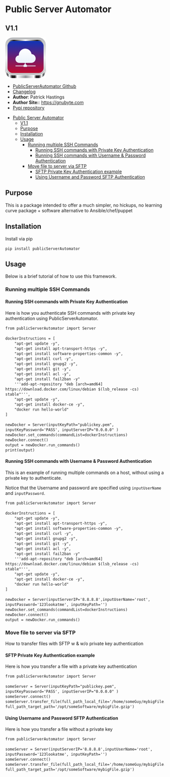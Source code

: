 # Public Server Automator
## V1.1


![](https://github.com/gnubyte/publicServerAutomator/raw/master/docs/publicServerAutomator.png?raw=true)

 * [PublicServerAutomator Github](https://github.com/gnubyte/publicServerAutomator)
 * [Changelog](https://raw.githubusercontent.com/gnubyte/publicServerAutomator/master/changelog)
 * **Author**: Patrick Hastings
 * **Author Site:**: https://gnubyte.com
 * [Pypi repository](https://pypi.org/project/publicServerAutomator/)


- [Public Server Automator](#public-server-automator)
  - [V1.1](#v11)
  - [Purpose](#purpose)
  - [Installation](#installation)
  - [Usage](#usage)
    - [Running multiple SSH Commands](#running-multiple-ssh-commands)
      - [Running SSH commands with Private Key Authentication](#running-ssh-commands-with-private-key-authentication)
      - [Running SSH commands with Username & Password Authentication](#running-ssh-commands-with-username--password-authentication)
    - [Move file to server via SFTP](#move-file-to-server-via-sftp)
      - [SFTP Private Key Authentication example](#sftp-private-key-authentication-example)
      - [Using Username and Password SFTP Authentication](#using-username-and-password-sftp-authentication)





## Purpose

This is a package intended to offer a much simpler, no hickups, no learning curve package + software alternative to Ansible/chef/puppet

## Installation

Install via pip
```
pip install publicServerAutomator
```


##  Usage

Below is a brief tutorial of how to use this framework.


### Running multiple SSH Commands

#### Running SSH commands with Private Key Authentication

Here is how you authenticate SSH commands with private key authentication using PublicServerAutomator.

```
from publicServerAutomator import Server

dockerInstructions = [
    "apt-get update -y",
    "apt-get install apt-transport-https -y",
    "apt-get install software-properties-common -y",
    "apt-get install curl -y",
    "apt-get install gnupg2 -y",
    "apt-get install git -y",
    "apt-get install acl -y",
    "apt-get install fail2ban -y"
    '''add-apt-repository "deb [arch=amd64] https://download.docker.com/linux/debian $(lsb_release -cs) stable"''',
    "apt-get update -y",
    "apt-get install docker-ce -y",
    "docker run hello-world"
]

newDocker = Server(inputKeyPath="publickey.pem", inputKeyPassword='PASS', inputServerIP="0.0.0.0" )
newDocker.set_commands(commandList=dockerInstructions)
newDocker.connect()
output = newDocker.run_commands()
print(output)
```

#### Running SSH commands with Username & Password Authentication

This is an example of running multiple commands on a host, without using a private key to authenticate.

Notice that the Username and password are specified using `inputUserName` and `inputPassword`.

```
from publicServerAutomator import Server

dockerInstructions = [
    "apt-get update -y",
    "apt-get install apt-transport-https -y",
    "apt-get install software-properties-common -y",
    "apt-get install curl -y",
    "apt-get install gnupg2 -y",
    "apt-get install git -y",
    "apt-get install acl -y",
    "apt-get install fail2ban -y"
    '''add-apt-repository "deb [arch=amd64] https://download.docker.com/linux/debian $(lsb_release -cs) stable"''',
    "apt-get update -y",
    "apt-get install docker-ce -y",
    "docker run hello-world"
]

newDocker = Server(inputServerIP='8.8.8.8',inputUserName='root', inputPassword='123lookatme', inputKeyPath='')
newDocker.set_commands(commandList=dockerInstructions)
newDocker.connect()
output = newDocker.run_commands()

```



### Move file to server via SFTP

How to transfer files with SFTP w & w/o private key authentication

#### SFTP Private Key Authentication example

Here is how you transfer a file with a private key authentication

```
from publicServerAutomator import Server

someServer = Server(inputKeyPath="publickey.pem", inputKeyPassword='PASS', inputServerIP="0.0.0.0" )
someServer.connect()
someServer.transfer_file(full_path_local_file='/home/someGuy/mybigFile.gzip', full_path_target_path='/opt/someSoftware/mybigFile.gzip')
```


#### Using Username and Password SFTP Authentication

Here is how you transfer a file without a private key

```
from publicServerAutomator import Server

someServer = Server(inputServerIP='8.8.8.8',inputUserName='root', inputPassword='123lookatme', inputKeyPath='')
someServer.connect()
someServer.transfer_file(full_path_local_file='/home/someGuy/mybigFile.gzip', full_path_target_path='/opt/someSoftware/mybigFile.gzip')


```